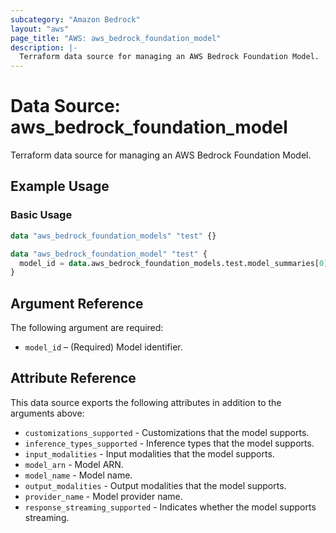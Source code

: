 ```yaml
---
subcategory: "Amazon Bedrock"
layout: "aws"
page_title: "AWS: aws_bedrock_foundation_model"
description: |-
  Terraform data source for managing an AWS Bedrock Foundation Model.
---
```


# Data Source: aws_bedrock_foundation_model

Terraform data source for managing an AWS Bedrock Foundation Model.

## Example Usage

### Basic Usage

```terraform
data "aws_bedrock_foundation_models" "test" {}

data "aws_bedrock_foundation_model" "test" {
  model_id = data.aws_bedrock_foundation_models.test.model_summaries[0].model_id
}
```

## Argument Reference

The following argument are required:

* `model_id` – (Required) Model identifier. 

## Attribute Reference

This data source exports the following attributes in addition to the arguments above:

* `customizations_supported` - Customizations that the model supports.
* `inference_types_supported` - Inference types that the model supports.
* `input_modalities` - Input modalities that the model supports.
* `model_arn` - Model ARN.
* `model_name` - Model name.
* `output_modalities` - Output modalities that the model supports.
* `provider_name` - Model provider name.
* `response_streaming_supported` - Indicates whether the model supports streaming.
